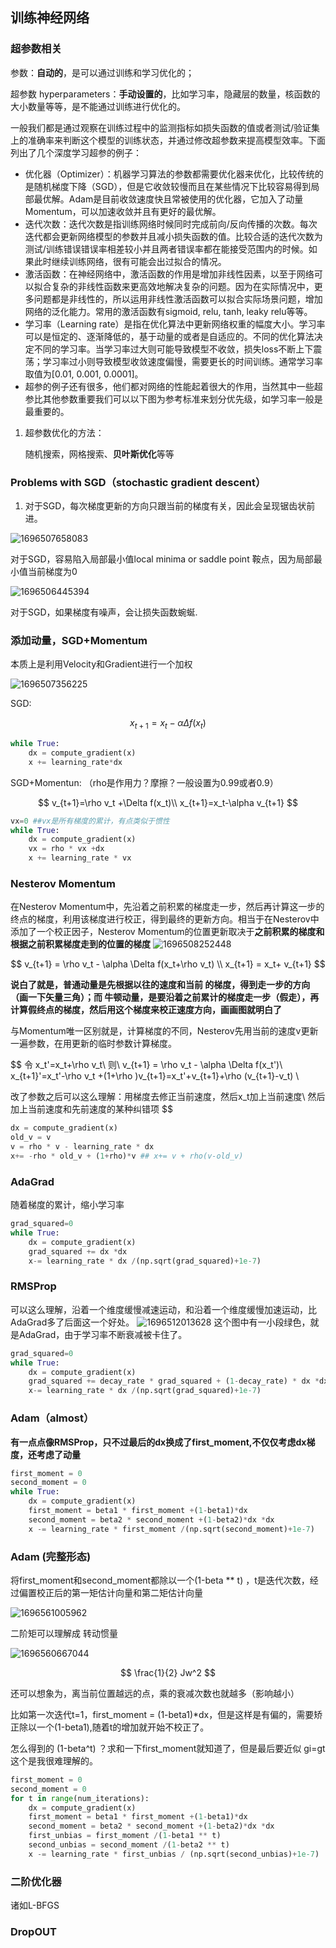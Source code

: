 ## 训练神经网络

### 超参数相关

参数：**自动的**，是可以通过训练和学习优化的；

超参数 hyperparameters：**手动设置的**，比如学习率，隐藏层的数量，核函数的大小数量等等，是不能通过训练进行优化的。

一般我们都是通过观察在训练过程中的监测指标如损失函数的值或者测试/验证集上的准确率来判断这个模型的训练状态，并通过修改超参数来提高模型效率。下面列出了几个深度学习超参的例子：

- 优化器（Optimizer）：机器学习算法的参数都需要优化器来优化，比较传统的是随机梯度下降（SGD），但是它收敛较慢而且在某些情况下比较容易得到局部最优解。Adam是目前收敛速度快且常被使用的优化器，它加入了动量Momentum，可以加速收敛并且有更好的最优解。
- 迭代次数：迭代次数是指训练网络时候同时完成前向/反向传播的次数。每次迭代都会更新网络模型的参数并且减小损失函数的值。比较合适的迭代次数为测试/训练错误错误率相差较小并且两者错误率都在能接受范围内的时候。如果此时继续训练网络，很有可能会出过拟合的情况。
- 激活函数：在神经网络中，激活函数的作用是增加非线性因素，以至于网络可以拟合复杂的非线性函数来更高效地解决复杂的问题。因为在实际情况中，更多问题都是非线性的，所以运用非线性激活函数可以拟合实际场景问题，增加网络的泛化能力。常用的激活函数有sigmoid, relu, tanh, leaky relu等等。
- 学习率（Learning rate）是指在优化算法中更新网络权重的幅度大小。学习率可以是恒定的、逐渐降低的，基于动量的或者是自适应的。不同的优化算法决定不同的学习率。当学习率过大则可能导致模型不收敛，损失loss不断上下震荡；学习率过小则导致模型收敛速度偏慢，需要更长的时间训练。通常学习率取值为[0.01, 0.001, 0.0001]。
- 超参的例子还有很多，他们都对网络的性能起着很大的作用，当然其中一些超参比其他参数重要我们可以以下图为参考标准来划分优先级，如学习率一般是最重要的。

1. 超参数优化的方法：
   
   随机搜索，网格搜索、**贝叶斯优化**等等

### Problems with SGD（stochastic gradient descent）

1. 对于SGD，每次梯度更新的方向只跟当前的梯度有关，因此会呈现锯齿状前进。

![1696507658083](image/TrainNeuralNetworks/1696507658083.png)

对于SGD，容易陷入局部最小值local minima or saddle point 鞍点，因为局部最小值当前梯度为0

![1696506445394](image/TrainNeuralNetworks/1696506445394.png)

对于SGD，如果梯度有噪声，会让损失函数蜿蜒.

### 添加动量，SGD+Momentum

本质上是利用Velocity和Gradient进行一个加权

![1696507356225](image/TrainNeuralNetworks/1696507356225.png "惯性加权")

SGD:

$$
x_{t+1} = x_t - \alpha \Delta f(x_t)
$$

```python
while True:
    dx = compute_gradient(x)
    x += learning_rate*dx
```

SGD+Momentun: （rho是作用力？摩擦？一般设置为0.99或者0.9）

$$
v_{t+1}=\rho v_t +\Delta f(x_t)\\
x_{t+1}=x_t-\alpha v_{t+1}
$$

```python
vx=0 ##vx是所有梯度的累计，有点类似于惯性
while True:
    dx = compute_gradient(x)
    vx = rho * vx +dx
    x += learning_rate * vx
```

### Nesterov Momentum

在Nesterov Momentum中，先沿着之前积累的梯度走一步，然后再计算这一步的终点的梯度，利用该梯度进行校正，得到最终的更新方向。相当于在Nesterov中添加了一个校正因子，Nesterov Momentum的位置更新取决于**之前积累的梯度和根据之前积累梯度走到的位置的梯度**
![1696508252448](image/TrainNeuralNetworks/1696508252448.png)

$$
v_{t+1} = \rho v_t - \alpha \Delta f(x_t+\rho v_t) \\
x_{t+1} = x_t+ v_{t+1}
$$

**说白了就是，普通动量是先根据以往的速度和当前 的梯度，得到走一步的方向（画一下矢量三角）；而 牛顿动量，是要沿着之前累计的梯度走一步（假走），再计算假终点的梯度，然后用这个梯度来校正速度方向，画画图就明白了**

与Momentum唯一区别就是，计算梯度的不同，Nesterov先用当前的速度v更新一遍参数，在用更新的临时参数计算梯度。

$$
令 x_t'=x_t+\rho v_t\\
则\\
 v_{t+1} = \rho v_t - \alpha \Delta f(x_t')\\
 x_{t+1}'=x_t'-\rho v_t +(1+\rho )v_{t+1}=x_t'+v_{t+1}+\rho (v_{t+1}-v_t) \\

 改了参数之后可以这么理解：用梯度去修正当前速度，然后x_t加上当前速度\\
 然后加上当前速度和先前速度的某种纠错项
$$

```python
dx = compute_gradient(x)
old_v = v
v = rho * v - learning_rate * dx
x+= -rho * old_v + (1+rho)*v ## x+= v + rho(v-old_v)
```

### AdaGrad

随着梯度的累计，缩小学习率

```python
grad_squared=0
while True:
    dx = compute_gradient(x)
    grad_squared += dx *dx
    x-= learning_rate * dx /(np.sqrt(grad_squared)+1e-7)
```

### RMSProp

可以这么理解，沿着一个维度缓慢减速运动，和沿着一个维度缓慢加速运动，比AdaGrad多了后面这一个好处。
![1696512013628](image/TrainNeuralNetworks/1696512013628.png)
这个图中有一小段绿色，就是AdaGrad，由于学习率不断衰减被卡住了。

```python
grad_squared=0
while True:
    dx = compute_gradient(x)
    grad_squared += decay_rate * grad_squared + (1-decay_rate) * dx *dx
    x-= learning_rate * dx /(np.sqrt(grad_squared)+1e-7)
```

### Adam（almost）

**有一点点像RMSProp，只不过最后的dx换成了first_moment,不仅仅考虑dx梯度，还考虑了动量**

```python
first_moment = 0
second_moment = 0
while True:
    dx = compute_gradient(x)
    first_moment = beta1 * first_moment +(1-beta1)*dx
    second_moment = beta2 * second_moment +(1-beta2)*dx *dx
    x -= learning_rate * first_moment /(np.sqrt(second_moment)+1e-7)
```

### Adam (完整形态)

将first_moment和second_moment都除以一个(1-beta ** t) ，t是迭代次数，经过偏置校正后的第一矩估计向量和第二矩估计向量

![1696561005962](image/TrainNeuralNetworks/1696561005962.png)

二阶矩可以理解成 转动惯量

![1696560667044](image/TrainNeuralNetworks/1696560667044.png)

$$
\frac{1}{2} Jw^2
$$

还可以想象为，离当前位置越远的点，乘的衰减次数也就越多（影响越小）

比如第一次迭代t=1，first_moment = (1-beta1)*dx，但是这样是有偏的，需要矫正除以一个(1-beta1),随着t的增加就开始不校正了。

怎么得到的 (1-beta^t) ？求和一下first_moment就知道了，但是最后要近似 gi=gt这个是我很难理解的。

```python
first_moment = 0
second_moment = 0
for t in range(num_iterations):
    dx = compute_gradient(x)
    first_moment = beta1 * first_moment +(1-beta1)*dx
    second_moment = beta2 * second_moment +(1-beta2)*dx *dx
    first_unbias = first_moment /(1-beta1 ** t)
    second_unbias = second_moment /(1-beta2 ** t)
    x -= learning_rate * first_unbias / (np.sqrt(second_unbias)+1e-7)
```

### 二阶优化器

诸如L-BFGS

### DropOUT

